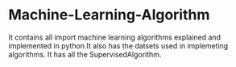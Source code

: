 # Machine-Learning-Algorithm
It contains all import machine learning algorithms explained and implemented in python.It also has the datsets used in implemeting algorithms.
It has all the SupervisedAlgorithm.
